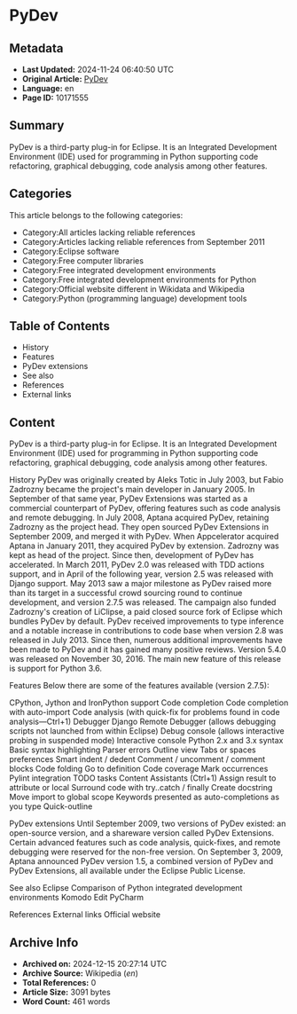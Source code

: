 # PyDev

## Metadata
- **Last Updated:** 2024-11-24 06:40:50 UTC
- **Original Article:** [PyDev](https://en.wikipedia.org/wiki/PyDev)
- **Language:** en
- **Page ID:** 10171555

## Summary
PyDev is a third-party plug-in for Eclipse. It is an Integrated Development Environment (IDE) used for programming in Python supporting code refactoring, graphical debugging, code analysis among other features.

## Categories
This article belongs to the following categories:

- Category:All articles lacking reliable references
- Category:Articles lacking reliable references from September 2011
- Category:Eclipse software
- Category:Free computer libraries
- Category:Free integrated development environments
- Category:Free integrated development environments for Python
- Category:Official website different in Wikidata and Wikipedia
- Category:Python (programming language) development tools

## Table of Contents

- History
- Features
- PyDev extensions
- See also
- References
- External links

## Content

PyDev is a third-party plug-in for Eclipse. It is an Integrated Development Environment (IDE) used for programming in Python supporting code refactoring, graphical debugging, code analysis among other features.

History
PyDev was originally created by Aleks Totic in July 2003, but Fabio Zadrozny became the project's main developer in January 2005. In September of that same year, PyDev Extensions was started as a commercial counterpart of PyDev, offering features such as code analysis and remote debugging.
In July 2008, Aptana acquired PyDev, retaining Zadrozny as the project head. They open sourced PyDev Extensions in September 2009, and merged it with PyDev.
When Appcelerator acquired Aptana in January 2011, they acquired PyDev by extension. Zadrozny was kept as head of the project. Since then, development of PyDev has accelerated.
In March 2011, PyDev 2.0 was released with TDD actions support, and in April of the following year, version 2.5 was released with Django support. May 2013 saw a major milestone as PyDev raised more than its target in a successful crowd sourcing round to continue development, and version 2.7.5 was released. The campaign also funded Zadrozny's creation of LiClipse, a paid closed source fork of Eclipse which bundles PyDev by default.
PyDev received improvements to type inference and a notable increase in contributions to code base when version 2.8 was released in July 2013. Since then, numerous additional improvements have been made to PyDev and it has gained many positive reviews.
Version 5.4.0 was released on November 30, 2016. The main new feature of this release is support for Python 3.6.

Features
Below there are some of the features available (version 2.7.5):

CPython, Jython and IronPython support
Code completion
Code completion with auto-import
Code analysis (with quick-fix for problems found in code analysis—Ctrl+1)
Debugger
Django
Remote Debugger (allows debugging scripts not launched from within Eclipse)
Debug console (allows interactive probing in suspended mode)
Interactive console
Python 2.x and 3.x syntax
Basic syntax highlighting
Parser errors
Outline view
Tabs or spaces preferences
Smart indent / dedent
Comment / uncomment / comment blocks
Code folding
Go to definition
Code coverage
Mark occurrences
Pylint integration
TODO tasks
Content Assistants (Ctrl+1)
Assign result to attribute or local
Surround code with try..catch / finally
Create docstring
Move import to global scope
Keywords presented as auto-completions as you type
Quick-outline

PyDev extensions
Until September 2009, two versions of PyDev existed: an open-source version, and a shareware version called PyDev Extensions.  Certain advanced features such as code analysis, quick-fixes, and remote debugging were reserved for the non-free version.  On September 3, 2009, Aptana announced PyDev version 1.5, a combined version of PyDev and PyDev Extensions, all available under the Eclipse Public License.

See also
Eclipse
Comparison of Python integrated development environments
Komodo Edit
PyCharm

References
External links
Official website

## Archive Info
- **Archived on:** 2024-12-15 20:27:14 UTC
- **Archive Source:** Wikipedia (_en_)
- **Total References:** 0
- **Article Size:** 3091 bytes
- **Word Count:** 461 words
